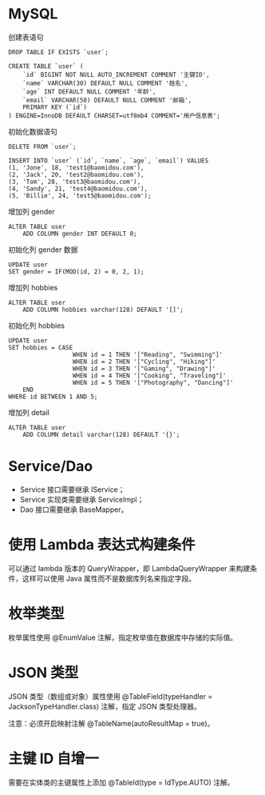 # MySQL

创建表语句

```mysql
DROP TABLE IF EXISTS `user`;

CREATE TABLE `user` (
    `id` BIGINT NOT NULL AUTO_INCREMENT COMMENT '主键ID',
    `name` VARCHAR(30) DEFAULT NULL COMMENT '姓名',
    `age` INT DEFAULT NULL COMMENT '年龄',
    `email` VARCHAR(50) DEFAULT NULL COMMENT '邮箱',
    PRIMARY KEY (`id`)
) ENGINE=InnoDB DEFAULT CHARSET=utf8mb4 COMMENT='用户信息表';
```

初始化数据语句

```mysql
DELETE FROM `user`;

INSERT INTO `user` (`id`, `name`, `age`, `email`) VALUES
(1, 'Jone', 18, 'test1@baomidou.com'),
(2, 'Jack', 20, 'test2@baomidou.com'),
(3, 'Tom', 28, 'test3@baomidou.com'),
(4, 'Sandy', 21, 'test4@baomidou.com'),
(5, 'Billie', 24, 'test5@baomidou.com');
```

增加列 gender

```mysql
ALTER TABLE user
    ADD COLUMN gender INT DEFAULT 0;
```

初始化列 gender 数据

```mysql
UPDATE user
SET gender = IF(MOD(id, 2) = 0, 2, 1);
```

增加列 hobbies

```mysql
ALTER TABLE user
    ADD COLUMN hobbies varchar(128) DEFAULT '[]';
```

初始化列 hobbies

```mysql
UPDATE user
SET hobbies = CASE
                  WHEN id = 1 THEN '["Reading", "Swimming"]'
                  WHEN id = 2 THEN '["Cycling", "Hiking"]'
                  WHEN id = 3 THEN '["Gaming", "Drawing"]'
                  WHEN id = 4 THEN '["Cooking", "Traveling"]'
                  WHEN id = 5 THEN '["Photography", "Dancing"]'
    END
WHERE id BETWEEN 1 AND 5;
```

增加列 detail

```mysql
ALTER TABLE user
    ADD COLUMN detail varchar(128) DEFAULT '{}';
```

# Service/Dao

- Service 接口需要继承 IService； 
- Service 实现类需要继承 ServiceImpl；
- Dao 接口需要继承 BaseMapper。

# 使用 Lambda 表达式构建条件

可以通过 lambda 版本的 QueryWrapper，即 LambdaQueryWrapper 来构建条件，这样可以使用 Java 属性而不是数据库列名来指定字段。

# 枚举类型

枚举属性使用 @EnumValue 注解，指定枚举值在数据库中存储的实际值。

# JSON 类型

JSON 类型（数组或对象）属性使用 @TableField(typeHandler = JacksonTypeHandler.class) 注解，指定 JSON 类型处理器。

注意：必须开启映射注解 @TableName(autoResultMap = true)。

# 主键 ID 自增一

需要在实体类的主键属性上添加 @TableId(type = IdType.AUTO) 注解。